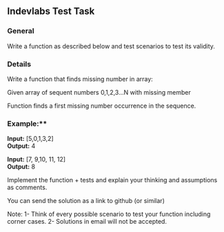 ## Indevlabs Test Task

### General
Write a function as described below and test scenarios to test its validity. 

### Details

Write a function that finds missing number in array: 

Given array of sequent numbers 0,1,2,3...N with missing member

Function finds a first missing number occurrence in the sequence.


### Example:**

**Input:** [5,0,1,3,2]  
**Output:** 4

**Input:** [7, 9,10, 11, 12]  
**Output:** 8

Implement the function + tests and explain your thinking and assumptions as comments.

You can send the solution as a link to github (or similar)


Note:
1-	Think of every possible scenario to test your function including corner cases.
2-	Solutions in email will not be accepted.